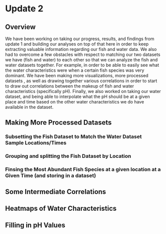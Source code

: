 # Update 2

## Overview

We have been working on taking our progress, results, and findings from update 1 and building our analyses on top of that here in order to keep extracting
valuable information regarding our fish and water data. We also had to overcome a few obstacles with respect to matching our two datasets we have (fish and water)
to each other so that we can analyze the fish and water datasets together. For example, in order to be able to easily see what the water characteristics were when a
certain fish species was very dominant. We have been making more visualizations, more processed datasets , as well as drawing together various correlations in order to start to draw out correlations between the makeup of fish and water characteristics (specifically pH). Finally, we also worked on taking our water dataset, and being able to interpolate what the pH should be at a given place and time based on the other water characteristics we do have available in the dataset.

## Making More Processed Datasets

### Subsetting the Fish Dataset to Match the Water Dataset Sample Locations/Times

### Grouping and splitting the Fish Dataset by Location

### Finsing the Most Abundant Fish Species at a given location at a Given Time (and storing in a dataset)

## Some Intermediate Correlations

## Heatmaps of Water Characteristics

## Filling in pH Values
